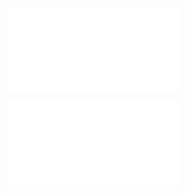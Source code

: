 <!-- markdownlint-disable MD041 -->

![sbd-head.md](sbd-head.md)

![mongodb-video](/ceia-sbd/sbd-doc/mongodb/sbd-mongodb-video.md)
